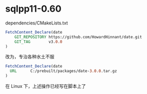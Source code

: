 # sqlpp11-0.60

dependencies/CMakeLists.txt

```cmake
FetchContent_Declare(date
    GIT_REPOSITORY https://github.com/HowardHinnant/date.git
    GIT_TAG        v3.0.0
) 
```

改为，专治各种水土不服

```cmake
FetchContent_Declare(date
  URL      C:/prebuilt/packages/date-3.0.0.tar.gz
) 
```



在 Linux 下，上述操作已经写在脚本上了

